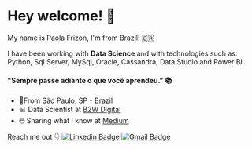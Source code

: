 #  Hey welcome! 👋

My name is Paola Frizon, I'm from Brazil! 🇧🇷 



I have been working with **Data Science** and with technologies such as: Python, Sql Server, MySql, Oracle, Cassandra, Data Studio and Power BI.

#### "Sempre passe adiante o que você aprendeu."  📚

- 📍From São Paulo, SP - Brazil 
- 📊 Data Scientist at [B2W Digital](https://ri.b2w.digital/)
- 🤓 Sharing what I know at [Medium](https://medium.com/@paolafrizon)

Reach me out 👇
[![Linkedin Badge](https://img.shields.io/badge/-LinkedIn-blue?style=flat-square&logo=Linkedin&logoColor=white&link=https://www.linkedin.com/in/paola-frizon)](https://br.linkedin.com/in/paola-frizon)
[![Gmail Badge](https://img.shields.io/badge/-paolafrizon277@gmail.com-FF0000?style=flat-square&logo=Gmail&logoColor=white&link=mailto:paolafrizon277@gmail.com)](mailto:paolafrizon277@gmail.com)
